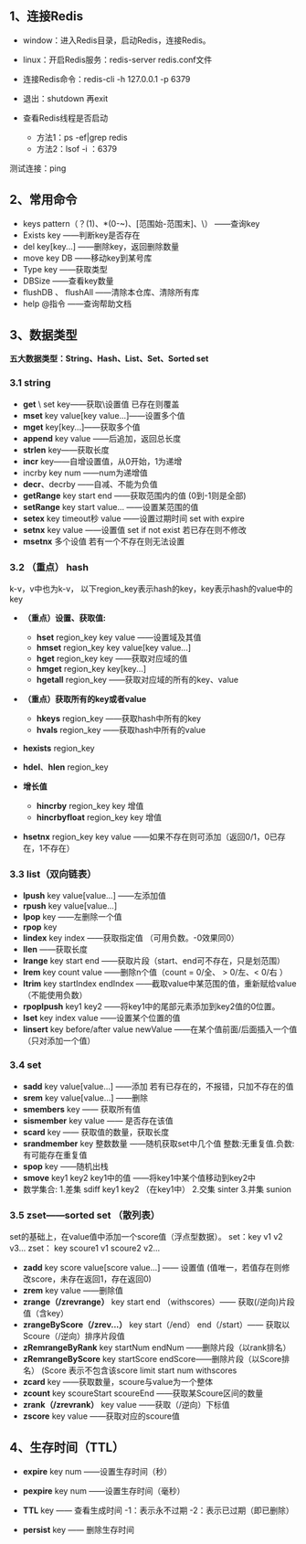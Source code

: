 ## 1、连接Redis

- window：进入Redis目录，启动Redis，连接Redis。
- linux：开启Redis服务：redis-server redis.conf文件
- 连接Redis命令：redis-cli -h 127.0.0.1 -p 6379
- 退出：shutdown 再exit
- 查看Redis线程是否启动

	- 方法1：ps -ef|grep redis
	- 方法2：lsof -i ：6379

测试连接：ping
## 2、常用命令

- keys pattern（？(1)、*(0-~)、[范围始-范围末]、\）
——查询key
- Exists key
——判断key是否存在
- del key[key...]
——删除key，返回删除数量
- move key DB
——移动key到某号库
- Type key
——获取类型
- DBSize
——查看key数量
- flushDB 、 flushAll
——清除本仓库、清除所有库 
- help @指令
——查询帮助文档

## 3、数据类型

<b> 五大数据类型：String、Hash、List、Set、Sorted set</b>

### 3.1 string

- **get** \ set key——获取\设置值
  已存在则覆盖
- **mset** key value[key value...]——设置多个值
- **mget** key[key...]——获取多个值 
- **append** key value ——后追加，返回总长度
- **strlen** key——获取长度
- **incr** key——自增设置值，从0开始，1为递增
- incrby key num ——num为递增值
- **decr**、decrby ——自减、不能为负值
- **getRange** key start end ——获取范围内的值 (0到-1则是全部)
- **setRange** key start value... ——设置某范围的值
- **setex** key timeout秒 value ——设置过期时间 set with expire
- **setnx** key value ——设置值 set if not exist
  若已存在则不修改
- **msetnx** 多个设值
  若有一个不存在则无法设置

### 3.2 （重点） hash

k-v，v中也为k-v，
以下region_key表示hash的key，key表示hash的value中的key

- <b>（重点）设置、获取值:</b>

	- **hset** region_key key value ——设置域及其值
	- **hmset** region_key key value[key value...]
	- **hget** region_key key ——获取对应域的值
	- **hmget** region_key key[key...]
	- **hgetall** region_key ——获取对应域的所有的key、value

- <b>（重点）获取所有的key或者value</b>
	- **hkeys** region_key ——获取hash中所有的key
	- **hvals** region_key ——获取hash中所有的value
- **hexists** region_key 
- **hdel**、**hlen** region_key

- <b> 增长值</b>
	- **hincrby** region_key key 增值
	- **hincrbyfloat** region_key key 增值
- **hsetnx** region_key key value ——如果不存在则可添加（返回0/1，0已存在，1不存在）

### 3.3 list（双向链表）

- **lpush** key value[value...] ——左添加值
- **rpush** key value[value...]
- **lpop** key ——左删除一个值
- **rpop** key
- **lindex** key index ——获取指定值 （可用负数。-0效果同0）
- **llen** ——获取长度
- **lrange** key start end ——获取片段（start、end可不存在，只是划范围）
- **lrem** key count value ——删除n个值（count = 0/全、 > 0/左、< 0/右 ）
- **ltrim** key startIndex endIndex ——截取value中某范围的值，重新赋给value 
（不能使用负数）
- **rpoplpush** key1 key2 ——将key1中的尾部元素添加到key2值的0位置。 
- **lset** key index value ——设置某个位置的值
- **linsert** key before/after value newValue ——在某个值前面/后面插入一个值 
 （只对添加一个值）

### 3.4 set

- **sadd** key value[value...] ——添加
  若有已存在的，不报错，只加不存在的值
- **srem** key value[value...] ——删除
- **smembers** key —— 获取所有值
- **sismember** key value —— 是否存在该值
- **scard** key —— 获取值的数量，获取长度
- **srandmember** key 整数数量 ——随机获取set中几个值
    整数:无重复值.负数:有可能存在重复值
- **spop** key ——随机出栈
- **smove** key1 key2 key1中的值 ——将key1中某个值移动到key2中
- 数学集合:
1.差集 sdiff key1 key2 （在key1中）
2.交集 sinter
3.并集 sunion

### 3.5 zset——sorted set （散列表）

set的基础上，在value值中添加一个score值（浮点型数据）。
set：key v1 v2 v3...
zset： key scoure1 v1 scoure2 v2...
- **zadd** key score value[score value...] —— 设置值
(值唯一，若值存在则修改score，未存在返回1，存在返回0)
- **zrem** key value ——删除值
- **zrange（/zrevrange）** key start end （withscores）—— 获取(/逆向)片段值（含key）
- **zrangeByScore（/zrev...）** key start（/end） end（/start）—— 获取以Scoure（/逆向）排序片段值
- **zRemrangeByRank** key startNum endNum ——删除片段（以rank排名）
- **zRemrangeByScore** key startScore endScore——删除片段（以Score排名）
  (Score 表示不包含该score
  limit start num 
  withscores
- **zcard** key ——获取数量，scoure与value为一个整体
- **zcount** key scoureStart scoureEnd ——获取某Scoure区间的数量
- **zrank（/zrevrank）** key value ——获取（/逆向）下标值
- **zscore** key value ——获取对应的scoure值

## 4、生存时间（TTL）

- **expire** key num ——设置生存时间（秒）
- **pexpire** key num ——设置生存时间（毫秒）
- **TTL** key —— 查看生成时间
  -1：表示永不过期
-2：表示已过期（即已删除）

- **persist** key —— 删除生存时间
